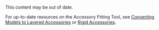 This content may be out of date. 

For up-to-date resources on the Accessory Fitting Tool, see [Converting Models to Layered Accessories](https://create.roblox.com/docs/avatar/accessories/converting-models-to-layered-accessories) or [Rigid Accessories](https://create.roblox.com/docs/avatar/accessories/rigid-accessories).
